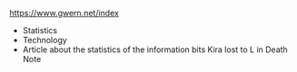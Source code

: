 
https://www.gwern.net/index

- Statistics
- Technology
- Article about the statistics of the information bits Kira lost to L in Death Note
